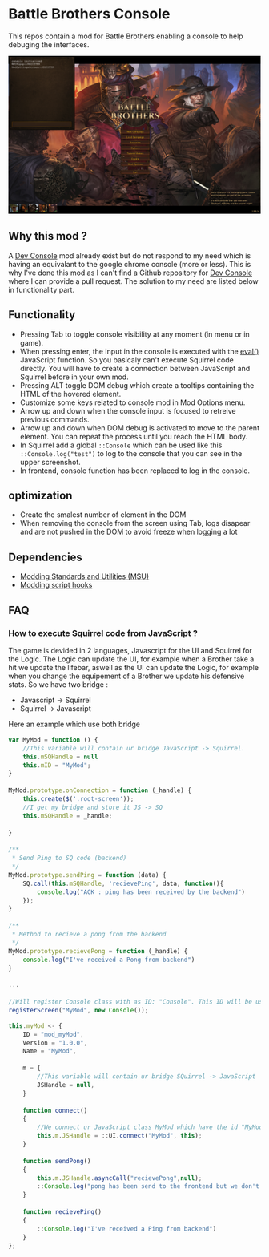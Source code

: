 # **Battle Brothers Console**
This repos contain a mod for Battle Brothers enabling a console to help debuging the interfaces.

![This is an image](./readme/img.png)

## **Why this mod ?**
A [Dev Console](https://www.nexusmods.com/battlebrothers/mods/380?tab=posts) mod already exist but do not respond to my need which is having an equivalant to the google chrome console (more or less). This is why I've done this mod as I can't find a Github repository for [Dev Console](https://www.nexusmods.com/battlebrothers/mods/380?tab=posts) where I can provide a pull request. The solution to my need are listed below in functionality part.

## **Functionality**
- Pressing Tab to toggle console visibility at any moment (in menu or in game).
- When pressing enter, the Input in the console is executed with the [eval()](https://developer.mozilla.org/fr/docs/Web/JavaScript/Reference/Global_Objects/eval) JavaScript function. So you basicaly can't execute Squirrel code directly. You will have to create a connection between JavaScript and Squirrel before in your own mod.
- Pressing ALT toggle DOM debug which create a tooltips containing the HTML of the hovered element.
- Customize some keys related to console mod in Mod Options menu.
- Arrow up and down when the console input is focused to retreive previous commands.
- Arrow up and down when DOM debug is activated to move to the parent element. You can repeat the process until you reach the HTML body.
- In Squirrel add a global `::Console` which can be used like this `::Console.log("test")` to log to the console that you can see in the upper screenshot.
- In frontend, console function has been replaced to log in the console.

## **optimization**
- Create the smalest number of element in the DOM
- When removing the console from the screen using Tab, logs disapear and are not pushed in the DOM to avoid freeze when logging a lot

## **Dependencies**
- [Modding Standards and Utilities (MSU)](https://www.nexusmods.com/battlebrothers/mods/479)
- [Modding script hooks](https://www.nexusmods.com/battlebrothers/mods/42)

## **FAQ**
### **How to execute Squirrel code from JavaScript ?**

The game is devided in 2 languages, Javascript for the UI and Squirrel for the Logic. The Logic can update the UI, for example when a Brother take a hit we update the lifebar, aswell as the UI can update the Logic, for example when you change the equipement of a Brother we update his defensive stats. So we have two bridge :
- Javascript -> Squirrel
- Squirrel -> Javascript

Here an example which use both bridge

```js
var MyMod = function () {
    //This variable will contain ur bridge JavaScript -> Squirrel.
	this.mSQHandle = null
	this.mID = "MyMod";
}

MyMod.prototype.onConnection = function (_handle) {
	this.create($('.root-screen'));
	//I get my bridge and store it JS -> SQ
	this.mSQHandle = _handle;

}

/**
 * Send Ping to SQ code (backend)
 */
MyMod.prototype.sendPing = function (data) {
    SQ.call(this.mSQHandle, 'recievePing', data, function(){
		console.log("ACK : ping has been received by the backend")
	});
}

/**
 * Method to recieve a pong from the backend
 */
MyMod.prototype.recievePong = function (_handle) {
	console.log("I've received a Pong from backend")
}

...

//Will register Console class with as ID: "Console". This ID will be used SQuirrel side to create a bridge SQuirrel -> JavaScript
registerScreen("MyMod", new Console());
```

```js
this.myMod <- {
	ID = "mod_myMod",
	Version = "1.0.0",
	Name = "MyMod",

	m = {
        //This variable will contain ur bridge SQuirrel -> JavaScript
		JSHandle = null,
	}

	function connect()
	{
        //We connect ur JavaScript class MyMod which have the id "MyMod" and put it in JSHandle
		this.m.JSHandle = ::UI.connect("MyMod", this);
	}

	function sendPong()
	{
		this.m.JSHandle.asyncCall("recievePong",null);
		::Console.log("pong has been send to the frontend but we don't know when he will receive it")
	}

	function recievePing()
	{
		::Console.log("I've received a Ping from backend")
	}
};
```
